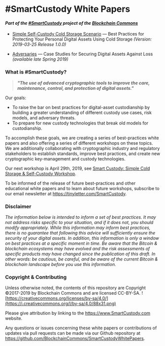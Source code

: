 # #SmartCustody White Papers

#### _Part of the [#SmartCustody](https://www.SmartCustody.com) project of the [Blockchain Commons](https://www.blockchaincommons.com/)_

* [Simple Self-Custody Cold Storage Scenario](#SmartCustody-_Simple_Self-Custody_Cold_Storage_Scenario.md) — Best Practices for Protecting Your Personal Digital Assets Using Cold Storage _(Version: 2019-03-25 Release 1.0.0)_

*  [Adversaries]() — Case Studies for Securing Digital Assets Against Loss _(available late Spring 2019)_

### What is #SmartCustody?

> _**"The use of advanced cryptographic tools to improve the care, maintenance, control, and protection of digital assets."**_

Our goals:

- To raise the bar on best practices for digital-asset custodianship by building a greater understanding of different custody use cases, risk models, and adversary threats.
- To prepare for new custody technologies that break old models for custodianship.

To accomplish these goals, we are creating a series of best-practices white papers and also offering a series of different workshops on these topics. We are additionally collaborating with cryptographic industry and regulatory stakeholders to establish standards, improve best practices, and create new cryptographic key-management and custody technologies.

Our next workshop is April 29th, 2019, see [Smart Custody: Simple Cold Storage & Self-Custody Workshop](https://www.eventbrite.com/e/smartcustody-simple-cold-storage-self-custody-workshop-tickets-59357758654).

To be informed of the release of future best-practices and other educational white papers and to learn about future workshops, subscribe to our email newsletter at https://tinyletter.com/SmartCustody.

### Disclaimer

_The information below is intended to inform a set of best practices. It may not address risks specific to your situation, and if it does not, you should modify appropriately. While this information may inform best practices, there is no guarantee that following this advice will sufficiently ensure the security of your digital assets. In addition, this information is only a window on best practices at a specific moment in time. Be aware that the Bitcoin & blockchain ecosystems may have evolved and the risk assessments of specific products may have changed since the publication of this draft. In other words: be cautious, be careful, and be aware of the current Bitcoin & blockchain landscape before you use this information._

### Copyright & Contributing

Unless otherwise noted, the contents of this repository are Copyright ©2017-2019 by Blockchain Commons and are licensed CC-BY-SA. ![https://creativecommons.org/licenses/by-sa/4.0/](https://i.creativecommons.org/l/by-sa/4.0/88x31.png)

Please give attribution by linking to the https://www.SmartCustody.com website.

Any questions or issues concerning these white papers or contributions of updates via pull requests can be made via our Github repository at https://github.com/BlockchainCommons/SmartCustodyWhitePapers.
